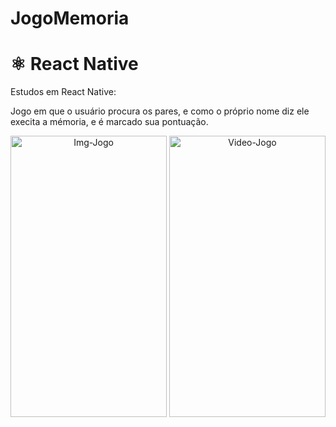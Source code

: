 # JogoMemoria
# ⚛️ React Native
Estudos em React Native:

Jogo em que o usuário procura os pares, e como o próprio nome  diz ele execita a mémoria, e é marcado sua pontuação.
<div align="center">
   <img align="center"  alt="Img-Jogo" height="450" width="250" src="https://cdn.discordapp.com/attachments/1082732172840018002/1166195699130568755/ImgJogo.jpg?ex=65499b61&is=65372661&hm=9b8e9f48dec883793f7096d66322f254c753646df166893b36da6f999cad0519&">
  <img align="center"  alt="Video-Jogo" height="450" width="250" src="[https://drive.google.com/file/d/1cSB8nvXS7IxrBFQTqQwtyB_Fzq7LG1wJ/view?usp=sharing](https://cdn.discordapp.com/attachments/1082732172840018002/1166199418555482133/VideoJogo.gif?ex=65499ed8&is=653729d8&hm=287b1ac89a5ddfe99acd131642633816b45d78aa73ff546fbc14a531d20269b8&)https://cdn.discordapp.com/attachments/1082732172840018002/1166199418555482133/VideoJogo.gif?ex=65499ed8&is=653729d8&hm=287b1ac89a5ddfe99acd131642633816b45d78aa73ff546fbc14a531d20269b8&">
</div>
 
  ##
  

